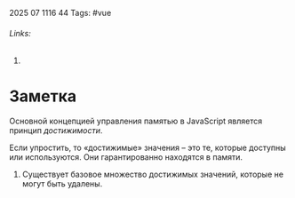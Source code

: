 2025 07 1116 44
Tags: #vue 
###### Links: 
1) 
# Заметка
Основной концепцией управления памятью в JavaScript является принцип _достижимости_.

Если упростить, то «достижимые» значения – это те, которые доступны или используются. Они гарантированно находятся в памяти.
1) Существует базовое множество достижимых значений, которые не могут быть удалены.
